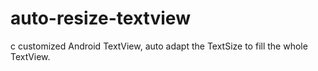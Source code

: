 auto-resize-textview
====================

c customized Android TextView, auto adapt the TextSize to fill the whole TextView.
